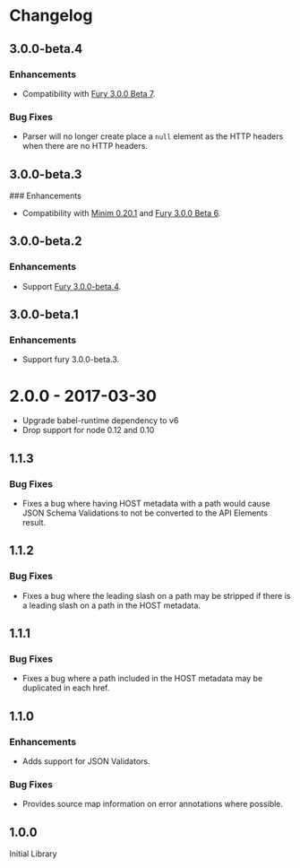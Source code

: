 # Changelog

## 3.0.0-beta.4

### Enhancements

- Compatibility with [Fury 3.0.0 Beta 7](https://github.com/apiaryio/fury.js/releases/tag/v3.0.0-beta.7).

### Bug Fixes

- Parser will no longer create place a `null` element as the HTTP headers when
  there are no HTTP headers.

## 3.0.0-beta.3

### Enhancements

- Compatibility with [Minim 0.20.1](https://github.com/refractproject/minim/releases/tag/v0.20.1)
  and [Fury 3.0.0 Beta 6](https://github.com/apiaryio/fury.js/releases/tag/v3.0.0-beta.6).

## 3.0.0-beta.2

### Enhancements

- Support [Fury 3.0.0-beta.4](https://github.com/apiaryio/fury.js/releases/tag/v3.0.0-beta.4).

## 3.0.0-beta.1

### Enhancements

- Support fury 3.0.0-beta.3.

# 2.0.0 - 2017-03-30

- Upgrade babel-runtime dependency to v6
- Drop support for node 0.12 and 0.10

## 1.1.3

### Bug Fixes

* Fixes a bug where having HOST metadata with a path would cause JSON Schema
  Validations to not be converted to the API Elements result.


## 1.1.2

### Bug Fixes

* Fixes a bug where the leading slash on a path may be stripped if there is a
  leading slash on a path in the HOST metadata.


## 1.1.1

### Bug Fixes

* Fixes a bug where a path included in the HOST metadata may be duplicated in
  each href.


## 1.1.0

### Enhancements

* Adds support for JSON Validators.

### Bug Fixes

* Provides source map information on error annotations where possible.


## 1.0.0

Initial Library
